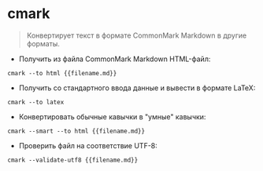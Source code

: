 # cmark

> Конвертирует текст в формате CommonMark Markdown в другие форматы.

- Получить из файла CommonMark Markdown HTML-файл:

`cmark --to html {{filename.md}}`

- Получить со стандартного ввода данные и вывести в формате LaTeX:

`cmark --to latex`

- Конвертировать обычные кавычки в "умные" кавычки:

`cmark --smart --to html {{filename.md}}`

- Проверить файл на соответствие UTF-8:

`cmark --validate-utf8 {{filename.md}}`
